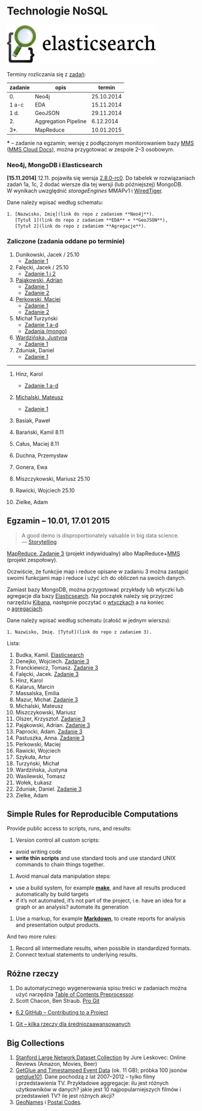 # Technologie NoSQL

<!--
Kilka przykładowych agregacji korzystających z danych
[zipcodes](http://media.mongodb.org/zips.json) oraz
[imieniny](data/wbzyl/imieniny.csv) opisano w [Aggregation Pipeline Examples](Aggregations_in_JS.md).
-->

![Elasticsearch logo](images/elasticsearch-logo.png)


Terminy rozliczania się z [zadań](http://wbzyl.inf.ug.edu.pl/nosql/zadania):

| zadanie | opis                 | termin     |
|---------|--------------------- |------------|
| 0.      | Neo4j                | 25.10.2014 |
| 1 a-c   | EDA                  | 15.11.2014 |
| 1 d.    | GeoJSON              | 29.11.2014 |
| 2.      | Aggregation Pipeline |  6.12.2014 |
| 3*.     | MapReduce            | 10.01.2015 |

**\*** – zadanie na egzamin; wersję z podłączonym monitorowaniem bazy
[MMS](https://mms.mongodb.com/) ([MMS Cloud Docs](https://docs.mms.mongodb.com/)),
można przygotować w zespole 2–3 osobowym.


### Neo4j, MongoDB i Elasticsearch

**[15.11.2014]** 12.11. pojawiła się wersja [2.8.0-rc0](http://docs.mongodb.org/manual/release-notes/2.8/).
Do tabelek w rozwiązaniach zadań 1a, 1c, 2 dodać wiersze
dla tej wersji (lub późniejszej) MongoDB.
W wynikach uwzględnić *storageEngines* MMAPv1
i [WiredTiger](http://www.wiredtiger.com/).

Dane należy wpisać według schematu:

    1. [Nazwisko, Imię](link do repo z zadaniem **Neo4j**).
       [Tytuł 1](link do repo z zadaniem **EDA** + **GeoJSON**),
       [Tytuł 2](link do repo z zadaniem **Agregacje**).

### Zaliczone (zadania oddane po terminie)

1. Dunikowski, Jacek / 25.10
    - [Zadanie 1](https://github.com/jaca22/NOSQL)
1. Falęcki, Jacek / 25.10
   - [Zadanie 1 i 2](https://github.com/jfalecki/projekty)
1. [Pająkowski, Adrian](https://github.com/apajakowski/neo4j "neo4j public repo")
   - [Zadanie 1](https://github.com/apajakowski/zad1)
   - [Zadanie 2](https://github.com/apajakowski/zad2)
1. [Perkowski, Maciej](https://github.com/mperkowski/Neo4j "neo4j public")
   - [Zadanie 1](https://github.com/mperkowski/Mongo)
   - [Zadanie 2](https://github.com/mperkowski/AggregationPipeline)
1. Michał Turzyński
   - [Zadanie 1 a-d](https://bitbucket.org/michal-at-bb/mongo_zadania/overview)
   - [Zadania (mongo)](https://bitbucket.org/michal-at-bb/mongo_zadania)
1. [Wardzińska, Justyna](https://github.com/wardzinskaj/neo4jzadania "neo4j private repo")
   - [Zadanie 1](https://github.com/wardzinskaj/geojson)
1. Zduniak, Daniel
   - [Zadanie 1](https://github.com/dzduniak/NoSQL)

----

1. Hinz, Karol
   - [Zadanie 1 a-d](https://github.com/khinz/MongoDB)
1. [Michalski, Mateusz](https://github.com/matismatis93/neo4j "neo4j private repo")
   - [Zadanie 1](https://github.com/matismatis93/MongoDB)

1. Basiak, Paweł
1. Barański, Kamil 8.11
1. Całus, Maciej 8.11
1. Duchna, Przemysław
1. Gonera, Ewa
1. Miszczykowski, Mariusz 25.10
1. Rawicki, Wojciech 25.10
1. Zielke, Adam


## Egzamin – 10.01, 17.01 2015

> A good demo is disproportionately valuable in big data science.<br>
> — [Storytelling](http://en.wikipedia.org/wiki/Storytelling)

[MapReduce, Zadanie 3](http://wbzyl.inf.ug.edu.pl/nosql/zadania)
(projekt indywidualny) albo MapReduce+[MMS](https://mms.mongodb.com/) (projekt zespołowy).

Oczwiście, że funkcjie map i reduce opisane w zadaniu 3 można zastąpić
swoimi funkcjami map i reduce i użyć ich do obliczeń na swoich danych.

Zamiast bazy MongoDB, można przygotować przykłady lub wtyczki lub agregacje
dla bazy [Elasticsearch](http://www.elasticsearch.org/overview/).
Na początek należy się przyjrzeć narzędziu
[Kibana](http://www.elasticsearch.org/overview/kibana), następnie poczytać
o [wtyczkach](http://www.elasticsearch.org/guide/en/elasticsearch/reference/current/modules-plugins.html)
a na koniec o [agregacjach](http://www.elasticsearch.org/guide/en/elasticsearch/reference/current/search-aggregations.html).

Dane należy wpisać według schematu (całość w jednym wierszu):

    1. Nazwisko, Imię. [Tytuł](link do repo z zadaniem 3).

Lista:

1. Budka, Kamil. [Elasticsearch](https://bitbucket.org/superUnknown/elasticsearch/overview)
1. Denejko, Wojciech. [Zadanie 3](https://bitbucket.org/wdenejko/zadanie3/overview)
1. Franckiewicz, Tomasz. [Zadanie 3](https://github.com/tfranckiewicz/nosql/tree/zadanie3)
1. Falęcki, Jacek. [Zadanie 3](https://github.com/jfalecki/projekty)
1. Hinz, Karol
1. Kalarus, Marcin
1. Massalska, Emilia
1. Mazur, Michał. [Zadanie 3](https://github.com/MajkelMatusaf/Zadanie3NoSql)
1. Michalski, Mateusz
1. Miszczykowski, Mariusz
1. Olszer, Krzysztof. [Zadanie 3](https://bitbucket.org/kolszer/mapreduce/overview)
1. Pająkowski, Adrian. [Zadanie 3](https://github.com/apajakowski/zad3)
1. Paprocki, Adam. [Zadanie 3](https://github.com/paprot/zad3nosql)
1. Pastuszka, Anna. [Zadanie 3](https://github.com/apastuszka/Zadanie3)
1. Perkowski, Maciej
1. Rawicki, Wojciech
1. Szykuła, Artur
1. Turzyński, Michał
1. Wardzińska, Justyna
1. Wasilewski, Tomasz
1. Wołek, Łukasz
1. Zduniak, Daniel. [Zadanie 3](https://github.com/dzduniak/NoSQL3)
1. Zielke, Adam


## Simple Rules for Reproducible Computations

Provide public access to scripts, runs, and results:

1. Version control all custom scripts:
  - avoid writing code
  - **write thin scripts** and use standard tools and use standard UNIX
    commands to chain things together.
1. Avoid manual data manipulation steps:
  - use a build system, for example [**make**](http://bost.ocks.org/mike/make/),
    and have all results produced automatically by build targets
  - if it’s not automated, it’s not part of the project,
    i.e. have an idea for a graph or an analysis?
    automate its generation
1. Use a markup, for example
   [**Markdown**](http://daringfireball.net/projects/markdown/syntax),
   to create reports for analysis and presentation output products.

And two more rules:

1. Record all intermediate results, when possible in standardized formats.
1. Connect textual statements to underlying results.


## Różne rzeczy

1. Do automatycznego wygenerowania spisu treści w zadaniach można użyć narzędzia
[Table of Contents Preprocessor](https://github.com/aslushnikov/table-of-contents-preprocessor).
1. Scott Chacon, Ben Straub. [Pro Git](http://git-scm.com/book/en/v2)
  - [6.2 GitHub – Contributing to a Project](http://git-scm.com/book/en/v2/GitHub-Contributing-to-a-Project)
1. [Git – kilka rzeczy dla średniozaawansowanych](Git_intermediate.md)


## Big Collections

1. [Stanford Large Network Dataset Collection](https://snap.stanford.edu/data/)
by Jure Leskovec: Online Reviews (Amazon, Movies, Beer)
1. [GetGlue and Timestamped Event Data](http://getglue-data.s3.amazonaws.com/getglue_sample.tar.gz)
(ok. 11 GB); próbka 100 jsonów [getglue101](/data/wbzyl/getglue101.json).
Dane pochodzą z lat 2007–2012 – tylko filmy i przedstawienia TV.
Przykładowe aggregacje: ilu jest różnych użytkowników
w danych? jakie jest 10 najpopularniejszych filmów i przedstawień TV?
ile jest różnych akcji?
1. [GeoNames](http://www.geonames.org/export/) i [Postal Codes](http://www.geonames.org/postal-codes/).
